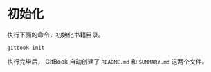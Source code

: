 # 初始化

执行下面的命令，初始化书籍目录。

```
gitbook init
```

执行完毕后， GitBook 自动创建了 `README.md` 和 `SUMMARY.md` 这两个文件。

